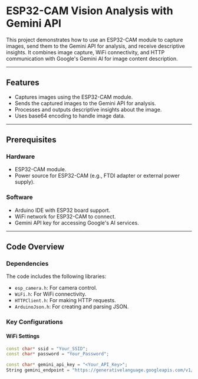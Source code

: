 # ESP32-CAM Vision Analysis with Gemini API

This project demonstrates how to use an ESP32-CAM module to capture images, send them to the Gemini API for analysis, and receive descriptive insights. It combines image capture, WiFi connectivity, and HTTP communication with Google's Gemini AI for image content description.

---

## Features

- Captures images using the ESP32-CAM module.
- Sends the captured images to the Gemini API for analysis.
- Processes and outputs descriptive insights about the image.
- Uses base64 encoding to handle image data.

---

## Prerequisites

### Hardware
- ESP32-CAM module.
- Power source for ESP32-CAM (e.g., FTDI adapter or external power supply).

### Software
- Arduino IDE with ESP32 board support.
- WiFi network for ESP32-CAM to connect.
- Gemini API key for accessing Google's AI services.

---

## Code Overview

### Dependencies
The code includes the following libraries:
- `esp_camera.h`: For camera control.
- `WiFi.h`: For WiFi connectivity.
- `HTTPClient.h`: For making HTTP requests.
- `ArduinoJson.h`: For creating and parsing JSON.

### Key Configurations
#### WiFi Settings
```cpp
const char* ssid = "Your_SSID";
const char* password = "Your_Password";

const char* gemini_api_key = "<Your_API_Key>";
String gemini_endpoint = "https://generativelanguage.googleapis.com/v1/models/gemini-1.5-flash:generateContent?key=" + String(gemini_api_key);


